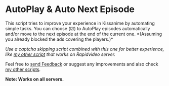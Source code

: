<h1>AutoPlay & Auto Next Episode</h1>
This script tries to improve your experience in Kissanime by automating simple tasks.
You can choose (☑) to AutoPlay episodes automatically and/or move to the next episode at the end of the current one. *(Assuming you already blocked the ads covering the players.)*

*Use a captcha skipping script combined with this one for better experience, like [my other script][2] that works on Rapidvideo server.*

Feel free to [send Feedback][1] or suggest any improvements and also check [my other scripts][3].

**Note: Works on all servers.**

  [1]: https://greasyfork.org/scripts/35999/feedback
  [2]: https://greasyfork.org/scripts/369048
  [3]: https://greasyfork.org/users/152412
